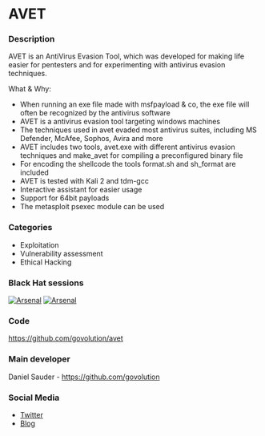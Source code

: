 # AVET

### Description
AVET is an AntiVirus Evasion Tool, which was developed for making life easier for pentesters and for experimenting with antivirus evasion techniques.

What & Why:
- When running an exe file made with msfpayload & co, the exe file will often be recognized by the antivirus software
- AVET is a antivirus evasion tool targeting windows machines
- The techniques used in avet evaded most antivirus suites, including MS Defender, McAfee, Sophos, Avira and more
- AVET includes two tools, avet.exe with different antivirus evasion techniques and make_avet for compiling a preconfigured binary file
- For encoding the shellcode the tools format.sh and sh_format are included
- AVET is tested with Kali 2 and tdm-gcc
- Interactive assistant for easier usage
- Support for 64bit payloads
- The metasploit psexec module can be used

### Categories
* Exploitation
* Vulnerability assessment
* Ethical Hacking

### Black Hat sessions
[![Arsenal](https://rawgit.com/toolswatch/badges/master/arsenal/2017.svg)](https://www.toolswatch.org/2017/02/the-black-hat-arsenal-asia-2017-great-line-up/)
[![Arsenal](https://rawgit.com/toolswatch/badges/master/arsenal/2017.svg)](http://www.toolswatch.org/2017/06/the-black-hat-arsenal-usa-2017-phenomenal-line-up-announced/)
 
### Code 
https://github.com/govolution/avet

### Main developer
 Daniel Sauder - https://github.com/govolution

### Social Media 
* [Twitter](https://twitter.com/DanielX4v3r)
* [Blog](https://govolution.wordpress.com/)
